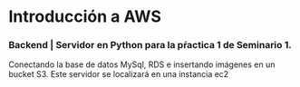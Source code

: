 # Introducción a AWS
### Backend | Servidor en Python para la pŕactica 1 de Seminario 1.

Conectando la base de datos MySql, RDS e insertando imágenes en un bucket S3. Este servidor se localizará en una instancia ec2
